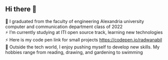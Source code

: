 ## Hi there 👋

<!--
**radwanabil/radwanabil** is a ✨ _special_ ✨ repository because its `README.md` (this file) appears on your GitHub profile.

Here are some ideas to get you started:

- 🔭 I’m currently working on ...
- 
- 👯 I’m looking to collaborate on ...
- 🤔 I’m looking for help with ...
- 💬 Ask me about ...
- 📫 How to reach me: ...
- 😄 Pronouns: ...
- ⚡ Fun fact: ...
-->
🌱 I graduated from the faculty of engineering Alexandria university computer and communication department  class of 2022<br>
⚡ I’m currently studying at ITI open source track, learning new technologies<br> 
⚡ Here is my code pen link for small projects https://codepen.io/radwanabil <br>
🎸 Outside the tech world, I enjoy pushing myself to develop new skills. My hobbies range from reading, drawing, and gardening to swimming

